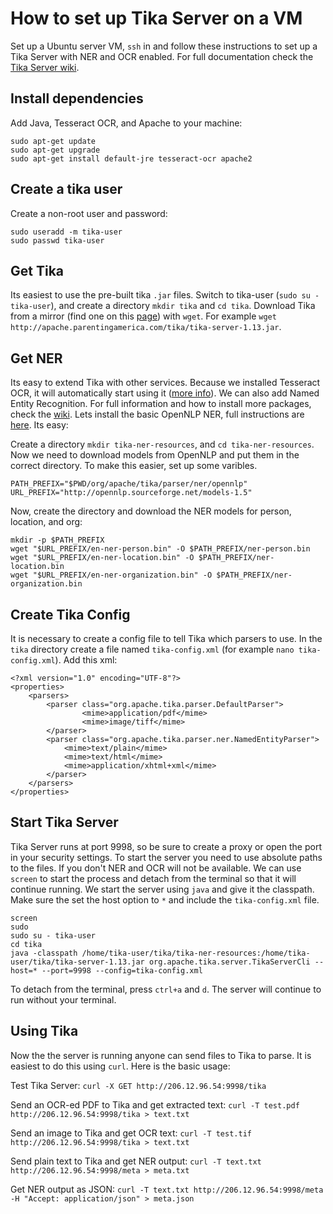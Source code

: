 # How to set up Tika Server on a VM

Set up a Ubuntu server VM, `ssh` in and follow these instructions to set up a Tika Server with NER and OCR enabled. For full documentation check the [Tika Server wiki](https://wiki.apache.org/tika/TikaJAXRS).

## Install dependencies

Add Java, Tesseract OCR, and Apache to your machine:

```
sudo apt-get update
sudo apt-get upgrade
sudo apt-get install default-jre tesseract-ocr apache2
```

## Create a tika user

Create a non-root user and password:

```
sudo useradd -m tika-user
sudo passwd tika-user
```

## Get Tika

Its easiest to use the pre-built tika `.jar` files. 
Switch to tika-user (`sudo su - tika-user`), and create a directory `mkdir tika` and `cd tika`.
Download Tika from a mirror (find one on this [page](https://tika.apache.org/download.html)) with `wget`.
For example `wget http://apache.parentingamerica.com/tika/tika-server-1.13.jar`.

## Get NER

Its easy to extend Tika with other services. Because we installed Tesseract OCR, it will automatically start using it ([more info](http://wiki.apache.org/tika/TikaOCR)). 
We can also add Named Entity Recognition. For full information and how to install more packages, check the [wiki](http://wiki.apache.org/tika/FrontPage#Named_Entity_Recognition_.28NER.29_support). 
Lets install the basic OpenNLP NER, full instructions are [here](http://wiki.apache.org/tika/TikaAndNER). Its easy:

Create a directory `mkdir tika-ner-resources`,  and `cd tika-ner-resources`.
Now we need to download models from OpenNLP and put them in the correct directory. To make this easier, set up some varibles. 
```
PATH_PREFIX="$PWD/org/apache/tika/parser/ner/opennlp"
URL_PREFIX="http://opennlp.sourceforge.net/models-1.5"
```
Now, create the directory and download the NER models for person, location, and org:
```
mkdir -p $PATH_PREFIX
wget "$URL_PREFIX/en-ner-person.bin" -O $PATH_PREFIX/ner-person.bin
wget "$URL_PREFIX/en-ner-location.bin" -O $PATH_PREFIX/ner-location.bin
wget "$URL_PREFIX/en-ner-organization.bin" -O $PATH_PREFIX/ner-organization.bin
```

## Create Tika Config

It is necessary to create a config file to tell Tika which parsers to use. 
In the `tika` directory create a file named `tika-config.xml` (for example `nano tika-config.xml`).
Add this xml:
```
<?xml version="1.0" encoding="UTF-8"?>
<properties>
    <parsers>
        <parser class="org.apache.tika.parser.DefaultParser">
                <mime>application/pdf</mime>
                <mime>image/tiff</mime>
        </parser>
        <parser class="org.apache.tika.parser.ner.NamedEntityParser">
            <mime>text/plain</mime>
            <mime>text/html</mime>
            <mime>application/xhtml+xml</mime>
        </parser>
    </parsers>
</properties>
```

## Start Tika Server

Tika Server runs at port 9998, so be sure to create a proxy or open the port in your security settings. 
To start the server you need to use absolute paths to the files. 
If you don't NER and OCR will not be available.
We can use `screen` to start the process and detach from the terminal so that it will continue running. 
We start the server using `java` and give it the classpath. 
Make sure the set the host option to `*` and include the `tika-config.xml` file. 

```
screen
sudo   
sudo su - tika-user 
cd tika 
java -classpath /home/tika-user/tika/tika-ner-resources:/home/tika-user/tika/tika-server-1.13.jar org.apache.tika.server.TikaServerCli --host=* --port=9998 --config=tika-config.xml
```
To detach from the terminal, press `ctrl+a` and `d`. The server will continue to run without your terminal. 

## Using Tika

Now the the server is running anyone can send files to Tika to parse. It is easiest to do this using `curl`. Here is the basic usage: 

Test Tika Server:
`curl -X GET http://206.12.96.54:9998/tika`

Send an OCR-ed PDF to Tika and get extracted text:
`curl -T test.pdf http://206.12.96.54:9998/tika > text.txt`

Send an image to Tika and get OCR text:
`curl -T test.tif http://206.12.96.54:9998/tika > text.txt`

Send plain text to Tika and get NER output:
`curl -T text.txt http://206.12.96.54:9998/meta > meta.txt`

Get NER output as JSON:
`curl -T text.txt http://206.12.96.54:9998/meta -H "Accept: application/json" > meta.json`
